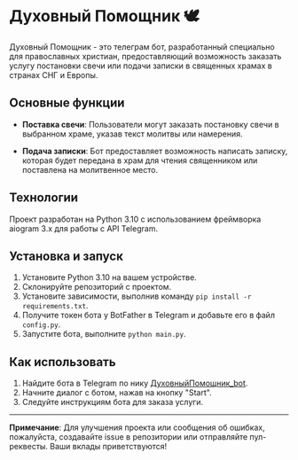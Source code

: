 # Духовный Помощник 🕊

Духовный Помощник - это телеграм бот, разработанный специально для православных христиан, предоставляющий возможность заказать услугу постановки свечи или подачи записки в священных храмах в странах СНГ и Европы.

## Основные функции

- **Поставка свечи**: Пользователи могут заказать постановку свечи в выбранном храме, указав текст молитвы или намерения.
  
- **Подача записки**: Бот предоставляет возможность написать записку, которая будет передана в храм для чтения священником или поставлена на молитвенное место.

## Технологии

Проект разработан на Python 3.10 с использованием фреймворка aiogram 3.x для работы с API Telegram.

## Установка и запуск

1. Установите Python 3.10 на вашем устройстве.
2. Склонируйте репозиторий с проектом.
3. Установите зависимости, выполнив команду `pip install -r requirements.txt`.
4. Получите токен бота у BotFather в Telegram и добавьте его в файл `config.py`.
5. Запустите бота, выполните `python main.py`.

## Как использовать

1. Найдите бота в Telegram по нику [ДуховныйПомощник_bot](https://t.me/duhovnyjpomoshnikbot).
2. Начните диалог с ботом, нажав на кнопку "Start".
3. Следуйте инструкциям бота для заказа услуги.
---

**Примечание**: Для улучшения проекта или сообщения об ошибках, пожалуйста, создавайте issue в репозитории или отправляйте пул-реквесты. Ваши вклады приветствуются!
